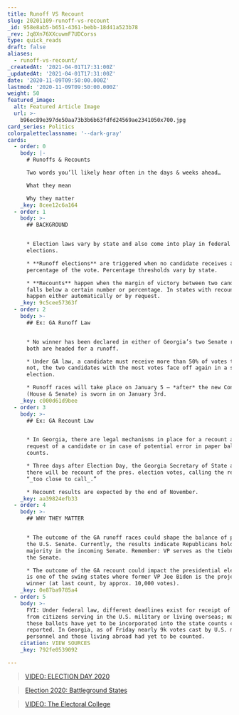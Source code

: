 ```yaml
---
title: Runoff VS Recount
slug: 20201109-runoff-vs-recount
_id: 958e8ab5-b651-4361-bebb-18d41a523b78
_rev: Jq8Xn76XXcuwmF7UDCorss
type: quick_reads
draft: false
aliases:
  - runoff-vs-recount/
_createdAt: '2021-04-01T17:31:00Z'
_updatedAt: '2021-04-01T17:31:00Z'
date: '2020-11-09T09:50:00.000Z'
lastmod: '2020-11-09T09:50:00.000Z'
weight: 50
featured_image:
  alt: Featured Article Image
  url: >-
    b96ec89e397de50aa73b3b6b63fdfd24569ae2341050x700.jpg
card_series: Politics
colorpaletteclassname: '--dark-gray'
cards:
  - order: 0
    body: |-
      # Runoffs & Recounts

      Two words you’ll likely hear often in the days & weeks ahead…

      What they mean

      Why they matter
    _key: 8cee12c6a164
  - order: 1
    body: >-
      ## BACKGROUND


      * Election laws vary by state and also come into play in federal
      elections.

      * **Runoff elections** are triggered when no candidate receives a certain
      percentage of the vote. Percentage thresholds vary by state.

      * **Recounts** happen when the margin of victory between two candidates
      falls below a certain number or percentage. In states with recounts, they
      happen either automatically or by request.
    _key: 9c5cee57363f
  - order: 2
    body: >-
      ## Ex: GA Runoff Law


      * No winner has been declared in either of Georgia’s two Senate races, and
      both are headed for a runoff.

      * Under GA law, a candidate must receive more than 50% of votes to win. If
      not, the two candidates with the most votes face off again in a second
      election.

      * Runoff races will take place on January 5 — *after* the new Congress
      (House & Senate) is sworn in on January 3rd.
    _key: c000d61d9bee
  - order: 3
    body: >-
      ## Ex: GA Recount Law


      * In Georgia, there are legal mechanisms in place for a recount at the
      request of a candidate or in case of potential error in paper ballot
      counts.

      * Three days after Election Day, the Georgia Secretary of State announced
      there will be recount of the pres. election votes, calling the results
      “_too close to call_.”

      * Recount results are expected by the end of November.
    _key: aa39824efb33
  - order: 4
    body: >-
      ## WHY THEY MATTER


      * The outcome of the GA runoff races could shape the balance of power in
      the U.S. Senate. Currently, the results indicate Republicans hold a
      majority in the incoming Senate. Remember: VP serves as the tiebreaker in
      the Senate.

      * The outcome of the GA recount could impact the presidential election. GA
      is one of the swing states where former VP Joe Biden is the projected
      winner (at last count, by approx. 10,000 votes).
    _key: 0e87ba9785a4
  - order: 5
    body: >-
      FYI: Under federal law, different deadlines exist for receipt of ballots
      from citizens serving in the U.S. military or living overseas; many of
      these ballots have yet to be incorporated into the state counts currently
      reported. In Georgia, as of Friday nearly 9k votes cast by U.S. military
      personnel and those living abroad had yet to be counted.
    citation: VIEW SOURCES
    _key: 792fe0539092

---
```

> [VIDEO: ELECTION DAY 2020](https://smarthernews.com/article/video-election-day-2020/)





> [Election 2020: Battleground States](https://smarthernews.com/election-2020-battleground-states/)





> [VIDEO: The Electoral College](https://smarthernews.com/article/the-electoral-college/)